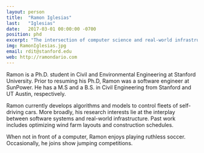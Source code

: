 ```yaml
---
layout: person
title:  "Ramon Iglesias"
last:   "Iglesias"
date:   2017-03-01 00:00:00 -0700
position: phd
excerpt: "The intersection of computer science and real-world infrastructure"
img: RamonIglesias.jpg
email: rdit@stanford.edu
web: http://ramondario.com
---
```


Ramon is a Ph.D. student in Civil and Environmental Engineering at Stanford University. Prior to resuming his Ph.D, Ramon was a software engineer at SunPower. He has a M.S and a B.S. in Civil Engineering from Stanford and UT Austin, respectively.

Ramon currently develops algorithms and models to control fleets of self-driving cars. More broadly, his research interests lie at the interplay between software systems and real-world infrastructure. Past work includes optimizing wind farm layouts and construction schedules.

When not in front of a computer, Ramon enjoys playing ruthless soccer. Occasionally, he joins show jumping competitions. 